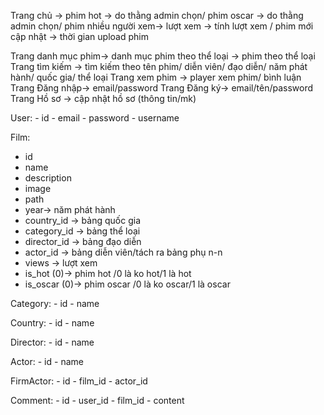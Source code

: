 Trang chủ -> phim hot -> do thằng admin chọn/ phim oscar -> do thằng admin chọn/
phim nhiều người xem-> lượt xem -> tính lượt xem / phim mới cập nhật -> thời gian upload phim

Trang danh mục phim-> danh mục phim theo thể loại -> phim theo thể loại
Trang tìm kiếm -> tìm kiếm theo tên phim/ diễn viên/ đạo diễn/ năm phát hành/ quốc gia/ thể loại
Trang xem phim -> player xem phim/ bình luận
Trang Đăng nhập-> email/password
Trang Đăng ký-> email/tên/password
Trang Hồ sơ -> cập nhật hồ sơ (thông tin/mk) 

User:
    - id
    - email
    - password
    - username

Film:
   - id
   - name
   - description
   - image
   - path
   - year-> năm phát hành 
   - country_id -> bảng quốc gia 
   - category_id -> bảng thể loại
   - director_id -> bảng đạo diễn
   - actor_id -> bảng diễn viên/tách ra bảng phụ n-n
   - views -> lượt xem
   - is_hot (0)-> phim hot /0 là ko hot/1 là hot
   - is_oscar (0)-> phim oscar /0 là ko oscar/1 là oscar

Category:
    - id
    - name

Country:
    - id
    - name

Director:
    - id
    - name

Actor:
    - id
    - name

FirmActor:
    - id
    - film_id
    - actor_id

Comment:
    - id
    - user_id
    - film_id
    - content
